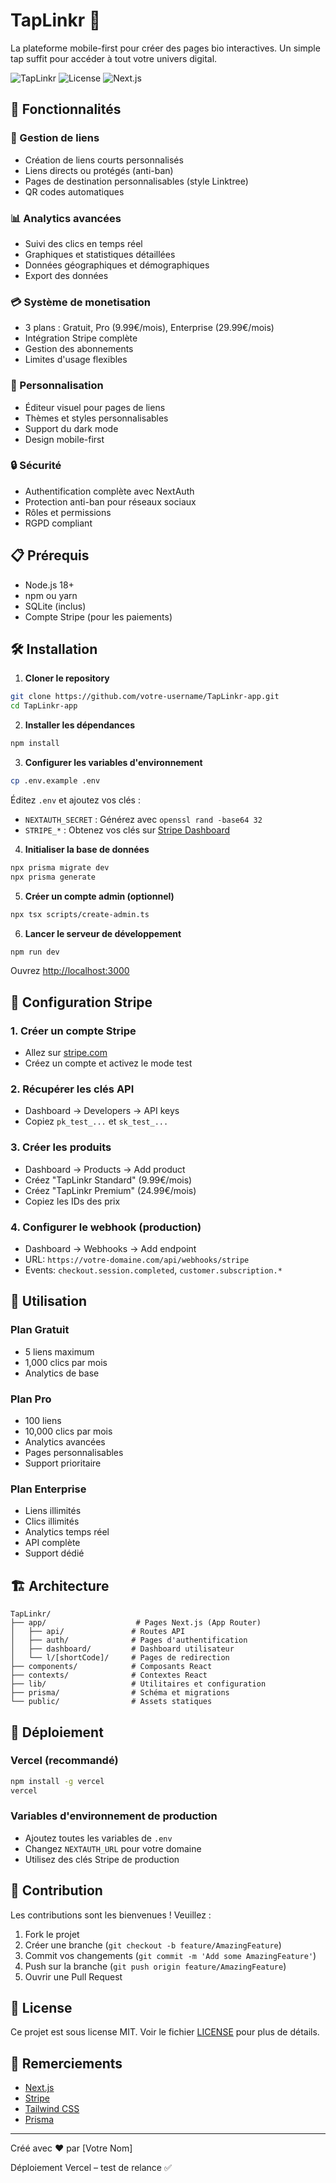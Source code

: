  # TapLinkr 🔗

La plateforme mobile-first pour créer des pages bio interactives. Un simple tap suffit pour accéder à tout votre univers digital.

![TapLinkr](https://img.shields.io/badge/Version-1.0.0-blue)
![License](https://img.shields.io/badge/License-MIT-green)
![Next.js](https://img.shields.io/badge/Next.js-15.3-black)

## 🚀 Fonctionnalités

### 🔗 Gestion de liens
- Création de liens courts personnalisés
- Liens directs ou protégés (anti-ban)
- Pages de destination personnalisables (style Linktree)
- QR codes automatiques

### 📊 Analytics avancées
- Suivi des clics en temps réel
- Graphiques et statistiques détaillées
- Données géographiques et démographiques
- Export des données

### 💳 Système de monetisation
- 3 plans : Gratuit, Pro (9.99€/mois), Enterprise (29.99€/mois)
- Intégration Stripe complète
- Gestion des abonnements
- Limites d'usage flexibles

### 🎨 Personnalisation
- Éditeur visuel pour pages de liens
- Thèmes et styles personnalisables
- Support du dark mode
- Design mobile-first

### 🔒 Sécurité
- Authentification complète avec NextAuth
- Protection anti-ban pour réseaux sociaux
- Rôles et permissions
- RGPD compliant

## 📋 Prérequis

- Node.js 18+
- npm ou yarn
- SQLite (inclus)
- Compte Stripe (pour les paiements)

## 🛠️ Installation

1. **Cloner le repository**
```bash
git clone https://github.com/votre-username/TapLinkr-app.git
cd TapLinkr-app
```

2. **Installer les dépendances**
```bash
npm install
```

3. **Configurer les variables d'environnement**
```bash
cp .env.example .env
```

Éditez `.env` et ajoutez vos clés :
- `NEXTAUTH_SECRET` : Générez avec `openssl rand -base64 32`
- `STRIPE_*` : Obtenez vos clés sur [Stripe Dashboard](https://dashboard.stripe.com)

4. **Initialiser la base de données**
```bash
npx prisma migrate dev
npx prisma generate
```

5. **Créer un compte admin (optionnel)**
```bash
npx tsx scripts/create-admin.ts
```

6. **Lancer le serveur de développement**
```bash
npm run dev
```

Ouvrez [http://localhost:3000](http://localhost:3000)

## 🔧 Configuration Stripe

### 1. Créer un compte Stripe
- Allez sur [stripe.com](https://stripe.com)
- Créez un compte et activez le mode test

### 2. Récupérer les clés API
- Dashboard → Developers → API keys
- Copiez `pk_test_...` et `sk_test_...`

### 3. Créer les produits
- Dashboard → Products → Add product
- Créez "TapLinkr Standard" (9.99€/mois)
- Créez "TapLinkr Premium" (24.99€/mois)
- Copiez les IDs des prix

### 4. Configurer le webhook (production)
- Dashboard → Webhooks → Add endpoint
- URL: `https://votre-domaine.com/api/webhooks/stripe`
- Events: `checkout.session.completed`, `customer.subscription.*`

## 📱 Utilisation

### Plan Gratuit
- 5 liens maximum
- 1,000 clics par mois
- Analytics de base

### Plan Pro
- 100 liens
- 10,000 clics par mois
- Analytics avancées
- Pages personnalisables
- Support prioritaire

### Plan Enterprise
- Liens illimités
- Clics illimités
- Analytics temps réel
- API complète
- Support dédié

## 🏗️ Architecture

```
TapLinkr/
├── app/                    # Pages Next.js (App Router)
│   ├── api/               # Routes API
│   ├── auth/              # Pages d'authentification
│   ├── dashboard/         # Dashboard utilisateur
│   └── l/[shortCode]/     # Pages de redirection
├── components/            # Composants React
├── contexts/              # Contextes React
├── lib/                   # Utilitaires et configuration
├── prisma/                # Schéma et migrations
└── public/                # Assets statiques
```

## 🚀 Déploiement

### Vercel (recommandé)
```bash
npm install -g vercel
vercel
```

### Variables d'environnement de production
- Ajoutez toutes les variables de `.env`
- Changez `NEXTAUTH_URL` pour votre domaine
- Utilisez des clés Stripe de production

## 🤝 Contribution

Les contributions sont les bienvenues ! Veuillez :

1. Fork le projet
2. Créer une branche (`git checkout -b feature/AmazingFeature`)
3. Commit vos changements (`git commit -m 'Add some AmazingFeature'`)
4. Push sur la branche (`git push origin feature/AmazingFeature`)
5. Ouvrir une Pull Request

## 📝 License

Ce projet est sous license MIT. Voir le fichier [LICENSE](LICENSE) pour plus de détails.

## 🙏 Remerciements

- [Next.js](https://nextjs.org)
- [Stripe](https://stripe.com)
- [Tailwind CSS](https://tailwindcss.com)
- [Prisma](https://prisma.io)

---

Créé avec ❤️ par [Votre Nom]

Déploiement Vercel – test de relance ✅
